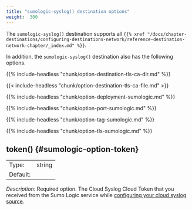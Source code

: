 ```yaml
---
title: "sumologic-syslog() destination options"
weight:  300
---
```

<!-- DISCLAIMER: This file is based on the syslog-ng Open Source Edition documentation https://github.com/balabit/syslog-ng-ose-guides/commit/2f4a52ee61d1ea9ad27cb4f3168b95408fddfdf2 and is used under the terms of The syslog-ng Open Source Edition Documentation License. The file has been modified by Axoflow. -->

The `sumologic-syslog()` destination supports all `{{% xref "/docs/chapter-destinations/configuring-destinations-network/reference-destination-network-chapter/_index.md" %}}`.

In addition, the `sumologic-syslog()` destination also has the following options.


{{% include-headless "chunk/option-destination-tls-ca-dir.md" %}}



{{< include-headless "chunk/option-destination-tls-ca-file.md" >}}



{{% include-headless "chunk/option-deployment-sumologic.md" %}}



{{% include-headless "chunk/option-port-sumologic.md" %}}



{{% include-headless "chunk/option-tag-sumologic.md" %}}



{{% include-headless "chunk/option-tls-sumologic.md" %}}



## token() {#sumologic-option-token}

|          |        |
| -------- | ------ |
| Type:    | string |
| Default: |        |

*Description:* Required option. The Cloud Syslog Cloud Token that you received from the Sumo Logic service while [configuring your cloud syslog source](https://help.sumologic.com/03Send-Data/Sources/02Sources-for-Hosted-Collectors/Cloud-Syslog-Source#configure-a-cloud%C2%A0syslog%C2%A0source).

